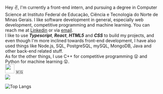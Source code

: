  Hey ✌️, I'm currently a front-end intern, and pursuing a degree in Computer Science at Instituto Federal de Educação, Ciência e Tecnologia do Norte de Minas Gerais.
I like software development in general, especially web development, competitive programming and machine learning.
You can reach me at [Linkedin](https://www.linkedin.com/in/joaogabrielferr) or via [email](mailto:joaogabrielferr@gmail.com).
<br/>
I like to use ***Typescript***, ***React***, ***HTML5*** and ***CSS*** to build my projects, and even though I'm more inclined towards front-end development, I have also used things like Node.js, SQL, PostgreSQL, mySQL, MongoDB, Java and other back-end related stuff.
<br/>
As for the other things, I use C++ for competitive programming 😮 and Python for machine learning 😲.
<br/>
<img src="https://upload.wikimedia.org/wikipedia/commons/f/f4/Bandeira_de_Minas_Gerais.svg" width = "30" height = "30"> 🇲🇬
<br/>
<img src ="https://c.tenor.com/D55R-SuFKGgAAAAC/kids-goku-peace.gif">
<br/>

![Top Langs](https://github-readme-stats.vercel.app/api/top-langs/?username=joaogabrielferr&hide=jupyter%20notebook&show_icons=true&theme=radical&layout=compact)


[1]: https://joaogabrielferr.github.io
[2]: https://www.linkedin.com/in/joaogabrielferr
[3]: mailto:joaogabrielferr@gmail.com
